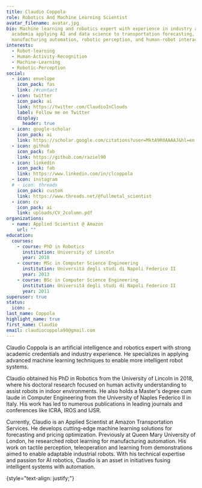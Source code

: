 ```yaml
---
title: Claudio Coppola
role: Robotics And Machine Learning Scientist
avatar_filename: avatar.jpg
bio: Machine learning and robotics expert with experience in industry and
  academia applying AI and data science to transportation forecasting,
  manufacturing automation, robotic perception, and human-robot interaction.
interests:
  - Robot-learning
  - Human-Activity-Recognition
  - Machine-Learning
  - Robotic-Perception
social:
  - icon: envelope
    icon_pack: fas
    link: /#contact
  - icon: twitter
    icon_pack: ai
    link: https://twitter.com/ClaudioInClouds
    label: Follow me on Twitter
    display:
      header: true
  - icon: google-scholar
    icon_pack: ai
    link: https://scholar.google.com/citations?user=MktA9R0AAAAJ&hl=en
  - icon: github
    icon_pack: fab
    link: https://github.com/raziel90
  - icon: linkedin
    icon_pack: fab
    link: https://www.linkedin.com/in/clcoppola
  - icon: instagram
  # - icon: threads
    icon_pack: custom
    link: https://www.threads.net/@fullmetal_scientist
  - icon: cv
    icon_pack: ai
    link: uploads/CV_2column.pdf
organizations:
  - name: Applied Scientist @ Amazon
    url: ""
education:
  courses:
    - course: PhD in Robotics
      institution: University of Lincoln
      year: 2018
    - course: MSc in Computer Science Engineering
      institution: Universitá degli studi di Napoli Federico II
      year: 2013
    - course: BSc in Computer Science Engineering
      institution: Universitá degli studi di Napoli Federico II
      year: 2011
superuser: true
status:
  icon: ☕️
last_name: Coppola
highlight_name: true
first_name: Claudio
email: claudiocoppola90@gmail.com
---
```


Claudio Coppola is an artificial intelligence and robotics expert with strong academic credentials and industry experience. He specializes in applying advanced machine learning techniques to enable more intelligent robot systems.

Claudio obtained his PhD in Robotics from the University of Lincoln in 2018, where his doctoral research focused on human activity understanding to assist robots in indoor environments. He also holds a Master's degree cum laude in Computer Engineering from the University of Naples Federico II in Italy. His work has led to numerous publications in leading journals and conferences like ICRA, IROS and IJSR.

Currently, Claudio is an Applied Scientist at Amazon Transportation Services. He develops cutting-edge machine learning solutions for forecasting and pricing optimization. Previously at Queen Mary University of London, he researched robot learning for manufacturing automation. His work on tactile perception, teleoperation and learning from demonstrations aimed to enable adaptable industrial robots. With his technical expertise and passion for AI robotics, Claudio is an asset in initiatives fusing intelligent systems with automation.
<!-- Claudio Coppola is an expert in artificial intelligence and robotics, passionate about advancing the state-of-the-art in machine learning. As an Applied Scientist at Amazon, he develops cutting-edge machine learning solutions for forecasting and pricing at Amazon Transportation Services.

Previously, as a postdoctoral Researcher at Queen Mary University of London's School of Electronic Engineering and Computer Science, Claudio focused on robot learning for manufacturing automation. His research on tactile perception, robot teleoperation, and learning from human demonstrations aimed to enable more intelligent and adaptive industrial robots.

Claudio earned his PhD in Robotic Perception from the University of Lincoln in 2018, where his doctoral research explored human activity understanding for assistive robotics in indoor environments. He also holds an MSc degree (cum laude) in Computer Engineering from the University of Naples Federico II in Italy (2013).

He obtained a PhD in Robotics from the University of Lincoln, UK, in 2018. His work there was dedicated to Human Activity Understanding for Assistive Robots in a indoor environment.

In 2013, he received MSc degree (cum laude) in computer engineering from the University of Naples Federico II, Italy.

With numerous publications in top-tier peer-reviewed journals and conferences including ICRA, IROS, ECAI  and IJSR Claudio has extensive experience within academia and industry to implement machine learning and data science techniques. His technical expertise and passion for AI robotics make him an asset to any initiative at the intersection of intelligent systems and automation. -->
{style="text-align: justify;"}
